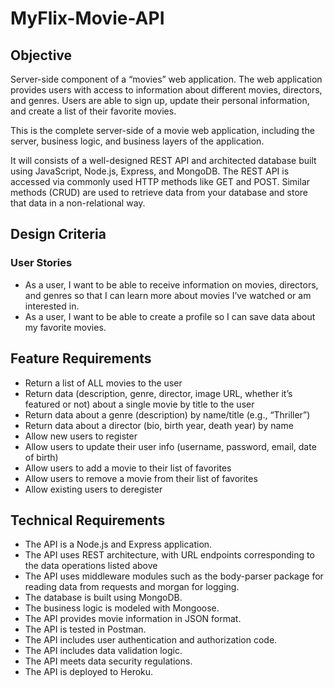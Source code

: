# MyFlix-Movie-API

## Objective

Server-side component of a “movies” web application. The web
application provides users with access to information about different
movies, directors, and genres. Users are able to sign up, update their
personal information, and create a list of their favorite movies.

This is the complete server-side of a movie web application, including the server, 
business logic, and business layers of the application. 

It will consists of a well-designed REST API and
architected database built using JavaScript, Node.js, Express, and MongoDB. The REST API
is accessed via commonly used HTTP methods like GET and POST. Similar methods
(CRUD) are used to retrieve data from your database and store that data in a non-relational
way.

## Design Criteria

### User Stories

- As a user, I want to be able to receive information on movies, directors, and genres so that I
can learn more about movies I’ve watched or am interested in.
- As a user, I want to be able to create a profile so I can save data about my favorite movies.

## Feature Requirements

- Return a list of ALL movies to the user
- Return data (description, genre, director, image URL, whether it’s featured or not) about a
single movie by title to the user
- Return data about a genre (description) by name/title (e.g., “Thriller”)
- Return data about a director (bio, birth year, death year) by name
- Allow new users to register
- Allow users to update their user info (username, password, email, date of birth)
- Allow users to add a movie to their list of favorites
- Allow users to remove a movie from their list of favorites
- Allow existing users to deregister

## Technical Requirements

- The API is a Node.js and Express application.
- The API uses REST architecture, with URL endpoints corresponding to the data
operations listed above
- The API uses middleware modules such as the body-parser package for
reading data from requests and morgan for logging.
-  The database is built using MongoDB.
- The business logic is modeled with Mongoose.
- The API provides movie information in JSON format.
- The API is tested in Postman.
- The API includes user authentication and authorization code.
- The API includes data validation logic.
- The API meets data security regulations.
- The API is deployed to Heroku.

